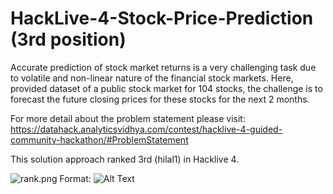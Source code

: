 # HackLive-4-Stock-Price-Prediction (3rd position)

Accurate prediction of stock market returns is a very challenging task due to volatile and non-linear nature of the financial stock markets.   Here,  provided dataset of a public stock market for 104 stocks, the challenge is to forecast the future closing prices for these stocks for the next 2 months.

For more detail about the problem statement please visit: https://datahack.analyticsvidhya.com/contest/hacklive-4-guided-community-hackathon/#ProblemStatement

This solution approach ranked 3rd (hilal1) in Hacklive 4.

![rank.png](attachment:rank.png)
Format: ![Alt Text](url)


```python

```
